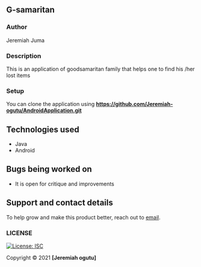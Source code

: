 ## G-samaritan

### Author
Jeremiah Juma


### Description
This is an application of goodsamaritan family that helps one to find his /her lost items


### Setup

You can clone the application using **https://github.com/Jeremiah-ogutu/AndroidApplication.git**


## Technologies used
- Java
- Android


## Bugs being worked on
- It is open for critique and improvements

## Support and contact details
To help grow and make this product better, reach out to [email](mailto:jumajeremiah42@gmail.com).
### LICENSE
[![License: ISC](https://img.shields.io/badge/License-ISC-yellow.svg)](/LICENSE)

Copyright &copy; 2021 **[Jeremiah ogutu]**
